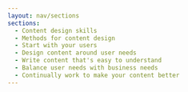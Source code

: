 ```yaml
---
layout: nav/sections
sections:
  - Content design skills
  - Methods for content design
  - Start with your users
  - Design content around user needs
  - Write content that's easy to understand
  - Balance user needs with business needs
  - Continually work to make your content better
---
```

